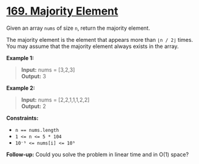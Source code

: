 
# **[169. Majority Element](https://leetcode.com/problems/majority-element/description/)**

Given an array `nums` of size `n`, return the majority element.

The majority element is the element that appears more than `⌊n / 2⌋` times. You may assume that the majority element always exists in the array.

**Example 1:**

> **Input:** nums = [3,2,3]  
> **Output:** 3

**Example 2:**

> **Input:** nums = [2,2,1,1,1,2,2]  
> **Output:** 2
 

**Constraints:**

- `n == nums.length`
- `1 <= n <= 5 * 104`
- `10⁻⁹ <= nums[i] <= 10⁹`
 

**Follow-up:** Could you solve the problem in linear time and in O(1) space?